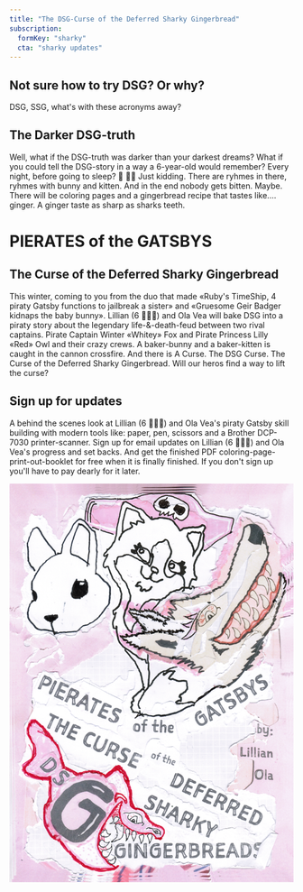 ```yaml
---
title: "The DSG-Curse of the Deferred Sharky Gingerbread"
subscription:
  formKey: "sharky"
  cta: "sharky updates"
---
```


## Not sure how to try DSG? Or why?
DSG, SSG, what's with these acronyms away?

## The Darker DSG-truth
Well, what if the DSG-truth was darker than your darkest dreams? What if you could tell the DSG-story in a way a 6-year-old would remember? Every night, before going to sleep? 🦈 🏴‍☠️ Just kidding. There are ryhmes in there, ryhmes with bunny and kitten. And in the end nobody gets bitten. Maybe. There will be coloring pages and a gingerbread recipe that tastes like.... ginger. A ginger taste as sharp as sharks teeth.

# PIERATES of the GATSBYS
## The Curse of the Deferred Sharky Gingerbread
This winter, coming to you from the duo that made «Ruby's TimeShip, 4 piraty Gatsby functions to jailbreak a sister» and «Gruesome Geir Badger kidnaps the baby bunny». Lillian (6 🏴‍☠️👸) and Ola Vea will bake DSG into a piraty story about the legendary life-&-death-feud between two rival captains. Pirate Captain Winter «Whitey» Fox and Pirate Princess Lilly «Red» Owl and their crazy crews. A baker-bunny and a baker-kitten is caught in the cannon crossfire. And there is A Curse. The DSG Curse. The Curse of the Deferred Sharky Gingerbread. Will our heros find a way to lift the curse?

## Sign up for updates
A behind the scenes look at Lillian (6 🏴‍☠️👸) and Ola Vea's piraty Gatsby skill building with modern tools like: paper, pen, scissors and a Brother DCP-7030 printer-scanner. Sign up for email updates on Lillian (6 🏴‍☠️👸) and Ola Vea's progress and set backs. And get the finished PDF coloring-page-print-out-booklet for free when it is finally finished. If you don't sign up you'll have to pay dearly for it later.

![The DSG-Curse of the Deferred Sharky Gingerbread](sharky-shark-and-the-ginger-bunch.png)